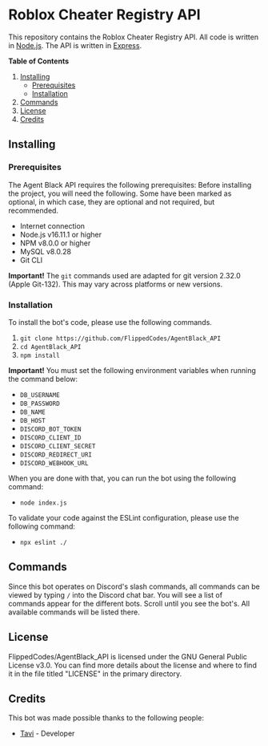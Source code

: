 # Roblox Cheater Registry API
This repository contains the Roblox Cheater Registry API. All code is written in [Node.js](https://nodejs.org/). The API is written in [Express](https://expressjs.com/).

**Table of Contents**
1. [Installing](#installing)
    - [Prerequisites](#prerequisites)
    - [Installation](#installation)
2. [Commands](#commands)
3. [License](#license)
4. [Credits](#credits)

## Installing
### Prerequisites
The Agent Black API requires the following prerequisites:
Before installing the project, you will need the following. Some have been marked as optional, in which case, they are optional and not required, but recommended.

* Internet connection
* Node.js v16.11.1 or higher
* NPM v8.0.0 or higher
* MySQL v8.0.28
* Git CLI

**Important!** The `git` commands used are adapted for git version 2.32.0 (Apple Git-132). This may vary across platforms or new versions.

### Installation
To install the bot's code, please use the following commands.

1. `git clone https://github.com/FlippedCodes/AgentBlack_API`
2. `cd AgentBlack_API`
3. `npm install`

**Important!** You must set the following environment variables when running the command below:
- `DB_USERNAME`
- `DB_PASSWORD`
- `DB_NAME`
- `DB_HOST`
- `DISCORD_BOT_TOKEN`
- `DISCORD_CLIENT_ID`
- `DISCORD_CLIENT_SECRET`
- `DISCORD_REDIRECT_URI`
- `DISCORD_WEBHOOK_URL`

When you are done with that, you can run the bot using the following command:
* `node index.js`

To validate your code against the ESLint configuration, please use the following command:
* `npx eslint ./`

## Commands ##
Since this bot operates on Discord's slash commands, all commands can be viewed by typing `/` into the Discord chat bar. You will see a list of commands appear for the different bots. Scroll until you see the bot's. All available commands will be listed there.

## License ##
FlippedCodes/AgentBlack_API is licensed under the GNU General Public License v3.0. You can find more details about the license and where to find it in the file titled "LICENSE" in the primary directory.

## Credits ##
This bot was made possible thanks to the following people:
- [Tavi](https://github.com/Coder-Tavi) - Developer